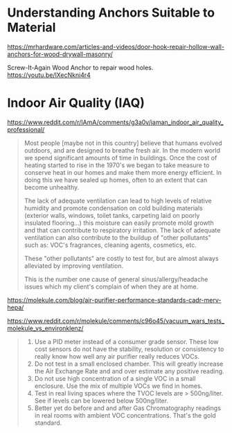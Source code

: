 # Understanding Anchors Suitable to Material 

https://mrhardware.com/articles-and-videos/door-hook-repair-hollow-wall-anchors-for-wood-drywall-masonry/

Screw-It-Again Wood Anchor to repair wood holes. https://youtu.be/lXecNkni4r4

# Indoor Air Quality (IAQ)

https://www.reddit.com/r/IAmA/comments/g3a0v/iaman_indoor_air_quality_professional/

> Most people [maybe not in this country] believe that humans evolved outdoors, and are designed to breathe fresh air.  In the modern world we spend significant amounts of time
in buildings. Once the cost of heating started to rise in the 1970's we began to take measure to conserve heat in our homes and make them more energy efficient. In doing this we have sealed up homes, often to an extent that can become unhealthy.
>
> The lack of adequate ventilation can lead to high levels of relative humidity and promote condensation on cold building materials (exterior walls, windows, toilet tanks, carpeting laid
on poorly insulated flooring...) this moisture can easily promote mold growth and that can contribute to respiratory irritation. The lack of adequate ventilation can also contribute to the buildup of "other pollutants" such as: VOC's fragrances, cleaning agents, cosmetics, etc.
>
> These "other pollutants" are costly to test for, but are almost always alleviated by improving ventilation.
>
> This is the number one cause of general sinus/allergy/headache issues which my client's complain of when they are at home.

https://molekule.com/blog/air-purifier-performance-standards-cadr-merv-hepa/

https://www.reddit.com/r/molekule/comments/c96o45/vacuum_wars_tests_molekule_vs_environklenz/

> 1. Use a PID meter instead of a consumer grade sensor. These low cost sensors do not have the stability, resolution or consistency to really know how well any air purifier really reduces VOCs.
> 2. Do not test in a small enclosed chamber. This will greatly increase the Air Exchange Rate and and over estimate any positive reading.
> 3. Do not use high concentration of a single VOC in a small enclosure. Use the mix of multiple VOCs we find in homes.
> 4. Test in real living spaces where the TVOC levels are > 500ng/liter. See if levels can be lowered below 500ng/liter.
> 5. Better yet do before and and after Gas Chromatography readings in real rooms with ambient VOC concentrations. That's the gold standard.
